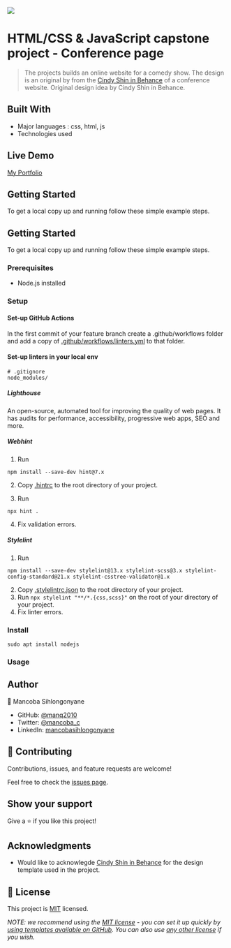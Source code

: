 ![](https://img.shields.io/badge/Microverse-blueviolet)

# HTML/CSS & JavaScript capstone project - Conference page

> The projects builds an online website for a comedy show. The design is an original by from the [Cindy Shin in Behance](https://www.behance.net/gallery/29845175/CC-Global-Summit-2015) of a conference website. Original design idea by Cindy Shin in Behance.

## Built With

- Major languages : css, html, js
- Technologies used

## Live Demo

[My Portfolio](https://manq2010.github.io/my-portfolio/)

## Getting Started

To get a local copy up and running follow these simple example steps.

## Getting Started

To get a local copy up and running follow these simple example steps.

### Prerequisites

- Node.js installed

### Setup

#### Set-up GitHub Actions

In the first commit of your feature branch create a .github/workflows folder and add a copy of [.github/workflows/linters.yml](https://github.com/microverseinc/linters-config/blob/master/html-css/.github/workflows/linters.yml) to that folder.

#### Set-up linters in your local env

```
# .gitignore
node_modules/
```

##### Lighthouse

An open-source, automated tool for improving the quality of web pages. It has audits for performance, accessibility, progressive web apps, SEO and more.

##### Webhint

1. Run

```
npm install --save-dev hint@7.x
```

2. Copy [.hintrc](https://github.com/microverseinc/linters-config/blob/master/html-css/.hintrc) to the root directory of your project.

1. Run

```
npx hint .
```

4. Fix validation errors.

##### Stylelint

1. Run

```
npm install --save-dev stylelint@13.x stylelint-scss@3.x stylelint-config-standard@21.x stylelint-csstree-validator@1.x
```

2. Copy [.stylelintrc.json](https://github.com/microverseinc/linters-config/blob/master/html-css/.stylelintrc.json) to the root directory of your project.
1. Run `npx stylelint "**/*.{css,scss}"` on the root of your directory of your project.
1. Fix linter errors.

### Install

```
sudo apt install nodejs
```

### Usage

## Author

👤 Mancoba Sihlongonyane

- GitHub: [@manq2010](https://github.com/manq2010)
- Twitter: [@mancoba_c](https://twitter.com/mancoba_c)
- LinkedIn: [mancobasihlongonyane](https://linkedin.com/in/mancobasihlongonyane)

## 🤝 Contributing

Contributions, issues, and feature requests are welcome!

Feel free to check the [issues page](../../issues/).

## Show your support

Give a ⭐️ if you like this project!

## Acknowledgments

 - Would like to acknowlegde [Cindy Shin in Behance](https://www.behance.net/gallery/29845175/CC-Global-Summit-2015) for the design template used in the project.

## 📝 License

This project is [MIT](./MIT.md) licensed.

_NOTE: we recommend using the [MIT license](https://choosealicense.com/licenses/mit/) - you can set it up quickly by [using templates available on GitHub](https://docs.github.com/en/communities/setting-up-your-project-for-healthy-contributions/adding-a-license-to-a-repository). You can also use [any other license](https://choosealicense.com/licenses/) if you wish._
